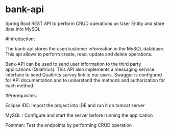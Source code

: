 # bank-api
Spring Boot REST API to perform CRUD operations on User Entity and store data into MySQL

#Introduction:

The bank-api stores the user/customer information in the MySQL database. This api allows to perform create, read, update and delete operations.

Bank-API can be used to send user information to the third party applications (Qualtrics). This API also implements a messaging service interface to send Qualtrics survey link to our users. Swagger is configured for API documentation and to understand the methods and authorization for each method.  


#Prerequisites:

Eclipse IDE: Import the project into IDE and run it on tomcat server

MySQL : Configure and start the server before running the application

Postman: Test the endpoints by performing CRUD operation

